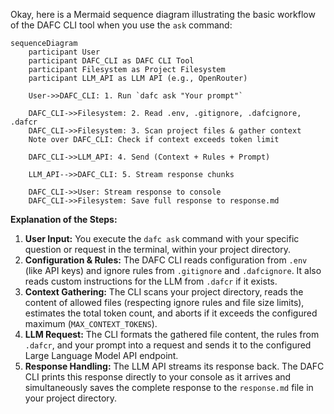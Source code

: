 Okay, here is a Mermaid sequence diagram illustrating the basic workflow of the DAFC CLI tool when you use the `ask` command:

```mermaid
sequenceDiagram
    participant User
    participant DAFC_CLI as DAFC CLI Tool
    participant Filesystem as Project Filesystem
    participant LLM_API as LLM API (e.g., OpenRouter)

    User->>DAFC_CLI: 1. Run `dafc ask "Your prompt"`

    DAFC_CLI->>Filesystem: 2. Read .env, .gitignore, .dafcignore, .dafcr
    DAFC_CLI->>Filesystem: 3. Scan project files & gather context
    Note over DAFC_CLI: Check if context exceeds token limit

    DAFC_CLI->>LLM_API: 4. Send (Context + Rules + Prompt)

    LLM_API-->>DAFC_CLI: 5. Stream response chunks

    DAFC_CLI->>User: Stream response to console
    DAFC_CLI->>Filesystem: Save full response to response.md
```

**Explanation of the Steps:**

1.  **User Input:** You execute the `dafc ask` command with your specific question or request in the terminal, within your project directory.
2.  **Configuration & Rules:** The DAFC CLI reads configuration from `.env` (like API keys) and ignore rules from `.gitignore` and `.dafcignore`. It also reads custom instructions for the LLM from `.dafcr` if it exists.
3.  **Context Gathering:** The CLI scans your project directory, reads the content of allowed files (respecting ignore rules and file size limits), estimates the total token count, and aborts if it exceeds the configured maximum (`MAX_CONTEXT_TOKENS`).
4.  **LLM Request:** The CLI formats the gathered file content, the rules from `.dafcr`, and your prompt into a request and sends it to the configured Large Language Model API endpoint.
5.  **Response Handling:** The LLM API streams its response back. The DAFC CLI prints this response directly to your console as it arrives and simultaneously saves the complete response to the `response.md` file in your project directory.